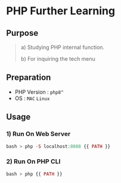 # PHP Further Learning

## Purpose

> a) Studying PHP internal function.
> 
> b) For inquiring the tech menu

## Preparation

* PHP Version : `php8^`
* OS : `MAC`  `Linux`

## Usage

### 1) Run On Web Server

```php
bash > php -S localhost:8088 {{ PATH }}
```

### 2) Run On PHP CLI

```php
bash > php {{ PATH }}
```